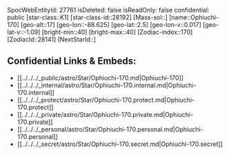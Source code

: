 ﻿---
location: [2.5,-88.625,17]
type: Star
tags:
- astro/Star

---
SpocWebEntityId: 27761
isDeleted: false
isReadOnly: false
confidential: public
[star-class::K1]
[star-class-id::28192]
[Mass-sol::]
[name::Ophiuchi-170]
[geo-alt::17]
[geo-lon::-88.625]
[geo-lat::2.5]
[geo-lon-v::0.017]
[geo-lat-v::-1.09]
[bright-min::40]
[bright-max::40]
[Zodiac-index::170]
[ZodiacId::28141]
[NextStarId::]



## Confidential Links & Embeds: 
- [[../../../_public/astro/Star/Ophiuchi-170.md|Ophiuchi-170]] 
- [[../../../_internal/astro/Star/Ophiuchi-170.internal.md|Ophiuchi-170.internal]] 
- [[../../../_protect/astro/Star/Ophiuchi-170.protect.md|Ophiuchi-170.protect]] 
- [[../../../_private/astro/Star/Ophiuchi-170.private.md|Ophiuchi-170.private]] 
- [[../../../_personal/astro/Star/Ophiuchi-170.personal.md|Ophiuchi-170.personal]] 
- [[../../../_secret/astro/Star/Ophiuchi-170.secret.md|Ophiuchi-170.secret]] 
